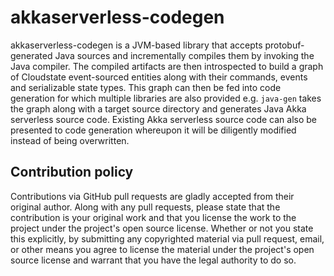 # akkaserverless-codegen #

akkaserverless-codegen is a JVM-based library that accepts protobuf-generated Java sources and
incrementally compiles them by invoking the Java compiler. The compiled artifacts are then
introspected to build a graph of Cloudstate event-sourced entities along with their commands,
events and serializable state types. This graph can then be fed into code generation for which
multiple libraries are also provided e.g. `java-gen` takes the graph along with a target source
directory and generates Java Akka serverless source code. Existing Akka serverless source code
can also be presented to code generation whereupon it will be diligently modified instead of
being overwritten.

## Contribution policy ##

Contributions via GitHub pull requests are gladly accepted from their original author. Along with
any pull requests, please state that the contribution is your original work and that you license
the work to the project under the project's open source license. Whether or not you state this
explicitly, by submitting any copyrighted material via pull request, email, or other means you
agree to license the material under the project's open source license and warrant that you have the
legal authority to do so.


